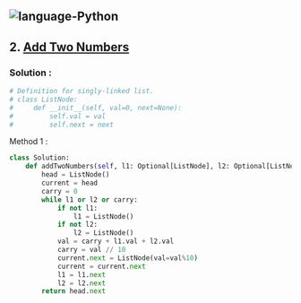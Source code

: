 ![language-Python](https://img.shields.io/badge/%20-Python-ffd43b?style=for-the-badge&logo=PYTHON)
---

## 2. [Add Two Numbers](https://leetcode.com/problems/add-two-numbers)

### Solution :

```python
# Definition for singly-linked list.
# class ListNode:
#     def __init__(self, val=0, next=None):
#         self.val = val
#         self.next = next
```

Method 1 :
```python
class Solution:
    def addTwoNumbers(self, l1: Optional[ListNode], l2: Optional[ListNode]) -> Optional[ListNode]:
        head = ListNode()
        current = head
        carry = 0
        while l1 or l2 or carry:
            if not l1:
                l1 = ListNode()
            if not l2:
                l2 = ListNode()
            val = carry + l1.val + l2.val
            carry = val // 10
            current.next = ListNode(val=val%10)
            current = current.next
            l1 = l1.next
            l2 = l2.next
        return head.next
```
